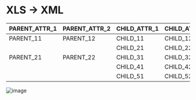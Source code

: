 # XLS -> XML

| PARENT_ATTR_1 | PARENT_ATTR_2 | CHILD_ATTR_1 | CHILD_ATTR_2 |
|---------------|---------------|--------------|--------------|
| PARENT_11     | PARENT_12     | CHILD_11     | CHILD_12     |
|               |               | CHILD_21     | CHILD_22     |
| PARENT_21     | PARENT_22     | CHILD_31     | CHILD_32     |
|               |               | CHILD_41     | CHILD_42     |
|               |               | CHILD_51     | CHILD_52     |

![image](https://user-images.githubusercontent.com/33635420/217057027-2fbfe9bd-106e-4d2c-89ff-39e60604694a.png)
